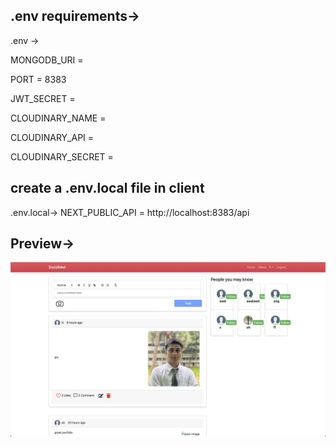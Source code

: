 ## .env requirements-> 
.env ->

MONGODB_URI = 

PORT = 8383

JWT_SECRET = 

CLOUDINARY_NAME =

CLOUDINARY_API = 

CLOUDINARY_SECRET = 


## create a .env.local file in client
.env.local->
NEXT_PUBLIC_API = http://localhost:8383/api

## Preview->
![](images/1.png)

